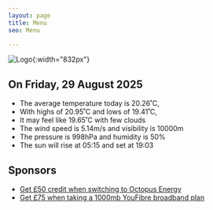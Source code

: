 ```yaml
---
layout: page
title: Menu
seo: Menu

---
```


![Logo](/images/logo.jpg){:width="832px"}

<!-- weather_marker starts -->
## On Friday, 29 August 2025

- The average temperature today is 20.26˚C,
- With highs of 20.95˚C and lows of 19.41˚C,
- It may feel like 19.65˚C with few clouds
- The wind speed is 5.14m/s and visibility is 10000m
- The pressure is 998hPa and humidity is 50%
- The sun will rise at 05:15 and set at 19:03

<!-- weather_marker ends -->

## Sponsors

- [Get £50 credit when switching to Octopus Energy](https://bit.ly/3oD1nnS)
- [Get £75 when taking a 1000mb YouFibre broadband plan](https://aklam.io/91zWhU?)
